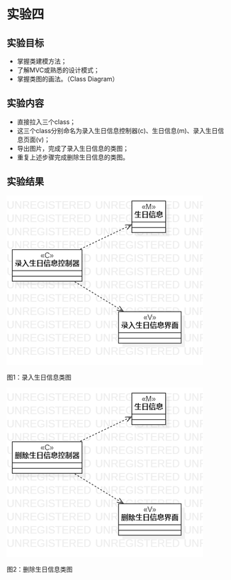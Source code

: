 # 实验四

## 实验目标
- 掌握类建模方法；
- 了解MVC或熟悉的设计模式；
- 掌握类图的画法。（Class Diagram）

## 实验内容
- 直接拉入三个class；
- 这三个class分别命名为录入生日信息控制器(c)、生日信息(m)、录入生日信息页面(v)；
- 导出图片，完成了录入生日信息的类图；
- 重复上述步骤完成删除生日信息的类图。

## 实验结果
![UML图](./pho1.jpg)

图1：录入生日信息类图

![UML图](./pho2.jpg)

图2：删除生日信息类图
